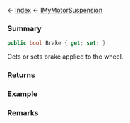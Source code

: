 ← [Index](Api-Index) ← [IMyMotorSuspension](Sandbox.ModAPI.Ingame.IMyMotorSuspension)

### Summary

```csharp
public bool Brake { get; set; }
```

Gets or sets brake applied to the wheel.

### Returns

### Example

### Remarks

